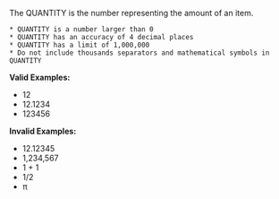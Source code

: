 <!-- markdownlint-disable-file first-line-h1 -->
The QUANTITY is the number representing the amount of an item.

```info
* QUANTITY is a number larger than 0
* QUANTITY has an accuracy of 4 decimal places
* QUANTITY has a limit of 1,000,000
* Do not include thousands separators and mathematical symbols in QUANTITY
```

**Valid Examples:**

* 12
* 12.1234
* 123456

**Invalid Examples:**

* 12.12345
* 1,234,567
* 1 + 1
* 1/2
* π
